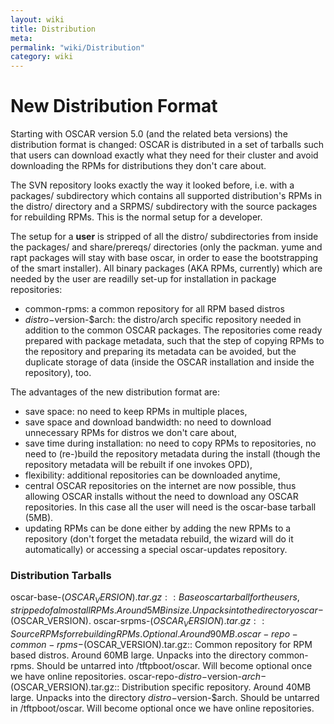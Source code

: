 ```yaml
---
layout: wiki
title: Distribution
meta: 
permalink: "wiki/Distribution"
category: wiki
---
```

<!-- Name: Distribution -->
<!-- Version: 1 -->
<!-- Author: efocht -->

# New Distribution Format

Starting with OSCAR version 5.0 (and the related beta versions) the distribution format is changed: OSCAR is distributed in a set of tarballs such that users can download exactly what they need for their cluster and avoid downloading the RPMs for distributions they don't care about.

The SVN repository looks exactly the way it looked before, i.e. with a packages/ subdirectory which contains all supported distribution's RPMs in the distro/ directory and a SRPMS/ subdirectory with the source packages for rebuilding RPMs. This is the normal setup for a developer.

The setup for a __user__ is stripped of all the distro/ subdirectories from inside the packages/ and share/prereqs/ directories (only the packman. yume and rapt packages will stay with base oscar, in order to ease the bootstrapping of the smart installer). All binary packages (AKA RPMs, currently) which are needed by the user are readilly set-up for installation in package repositories:
  * common-rpms: a common repository for all RPM based distros
  * $distro-$version-$arch: the distro/arch specific repository needed in addition to the common OSCAR packages.
The repositories come ready prepared with package metadata, such that the step of copying RPMs to the repository and preparing its metadata can be avoided, but the duplicate storage of data (inside the OSCAR installation and inside the repository), too.

The advantages of the new distribution format are:
 * save space: no need to keep RPMs in multiple places,
 * save space and download bandwidth: no need to download unnecessary RPMs for distros we don't care about,
 * save time during installation: no need to copy RPMs to repositories, no need to (re-)build the repository metadata during the install (though the repository metadata will be rebuilt if one invokes OPD),
 * flexibility: additional repositories can be downloaded anytime, 
 * central OSCAR repositories on the internet are now possible, thus allowing OSCAR installs without the need to download any OSCAR repositories. In this case all the user will need is the oscar-base tarball (5MB).
 * updating RPMs can be done either by adding the new RPMs to a repository (don't forget the metadata rebuild, the wizard will do it automatically) or accessing a special oscar-updates repository.
 
### Distribution Tarballs

 oscar-base-$(OSCAR_VERSION).tar.gz::
    Base oscar tarball for the users, stripped of almost all RPMs. Around 5MB in size. Unpacks into the directory oscar-$(OSCAR_VERSION).
 oscar-srpms-$(OSCAR_VERSION).tar.gz::
    Source RPMs for rebuilding RPMs. Optional. Around 90MB.
 oscar-repo-common-rpms-$(OSCAR_VERSION).tar.gz::
    Common repository for RPM based distros. Around 60MB large. Unpacks into the directory common-rpms. Should be untarred into /tftpboot/oscar. Will become optional once we have online repositories.
 oscar-repo-$distro-$version-$arch-$(OSCAR_VERSION).tar.gz::
    Distribution specific repository. Around 40MB large. Unpacks into the directory $distro-$version-$arch. Should be untarred in /tftpboot/oscar. Will become optional once we have online repositories.

